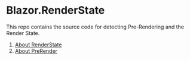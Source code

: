 # Blazor.RenderState

This repo contains the source code for detecting Pre-Rendering and the Render State. 

1. [About RenderState](./RenderState.md)
2. [About PreRender](./PreRender.md)